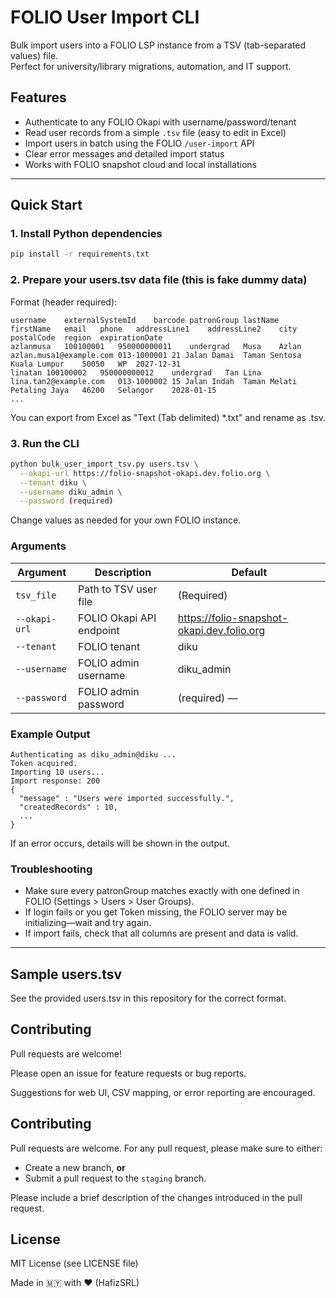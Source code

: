 # FOLIO User Import CLI 

Bulk import users into a FOLIO LSP instance from a TSV (tab-separated values) file.  
Perfect for university/library migrations, automation, and IT support.

## Features

- Authenticate to any FOLIO Okapi with username/password/tenant
- Read user records from a simple `.tsv` file (easy to edit in Excel)
- Import users in batch using the FOLIO `/user-import` API
- Clear error messages and detailed import status
- Works with FOLIO snapshot cloud and local installations

---

## Quick Start

### 1. Install Python dependencies

```bash
pip install -r requirements.txt
```

### 2. Prepare your users.tsv data file  (this is fake dummy data)
Format (header required):

```tsv
username	externalSystemId	barcode	patronGroup	lastName	firstName	email	phone	addressLine1	addressLine2	city	postalCode	region	expirationDate
azlanmusa	100100001	950000000011	undergrad	Musa	Azlan	azlan.musa1@example.com	013-1000001	21 Jalan Damai	Taman Sentosa	Kuala Lumpur	50050	WP	2027-12-31
linatan	100100002	950000000012	undergrad	Tan	Lina	lina.tan2@example.com	013-1000002	15 Jalan Indah	Taman Melati	Petaling Jaya	46200	Selangor	2028-01-15
...
```

You can export from Excel as "Text (Tab delimited) *.txt" and rename as .tsv.

### 3. Run the CLI

```bash
python bulk_user_import_tsv.py users.tsv \
  --okapi-url https://folio-snapshot-okapi.dev.folio.org \
  --tenant diku \
  --username diku_admin \
  --password (required)
```

Change values as needed for your own FOLIO instance.

### Arguments

| Argument      | Description                 | Default |
|---------------|-----------------------------|---------|
| `tsv_file`    | Path to TSV user file       | (Required) |
| `--okapi-url` | FOLIO Okapi API endpoint    | https://folio-snapshot-okapi.dev.folio.org |
| `--tenant`    | FOLIO tenant                | diku |
| `--username`  | FOLIO admin username        | diku_admin |
| `--password`  | FOLIO admin password        | (required) —  |

### Example Output

```text
Authenticating as diku_admin@diku ...
Token acquired.
Importing 10 users...
Import response: 200
{
  "message" : "Users were imported successfully.",
  "createdRecords" : 10,
  ...
}
```

If an error occurs, details will be shown in the output.

### Troubleshooting

- Make sure every patronGroup matches exactly with one defined in FOLIO (Settings > Users > User Groups).
- If login fails or you get Token missing, the FOLIO server may be initializing—wait and try again.
- If import fails, check that all columns are present and data is valid.

---

## Sample users.tsv

See the provided users.tsv in this repository for the correct format.

## Contributing

Pull requests are welcome!

Please open an issue for feature requests or bug reports.

Suggestions for web UI, CSV mapping, or error reporting are encouraged.



## Contributing

Pull requests are welcome. For any pull request, please make sure to either:
- Create a new branch, **or**
- Submit a pull request to the `staging` branch.

Please include a brief description of the changes introduced in the pull request.


## License

MIT License (see LICENSE file)

Made in 🇲🇾 with ❤️ (HafizSRL)

